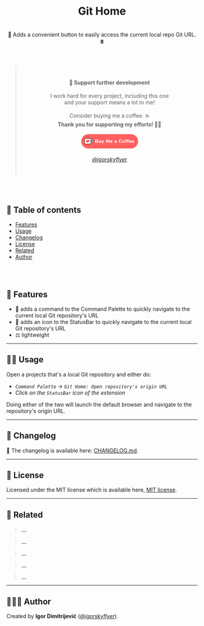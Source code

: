 <h1 align="center">Git Home</h1>

<br>

<div align="center">
  🏡 Adds a convenient button to easily access the current local repo Git URL. 🪰
</div>

<br>
<br>

<div align="center">
  <blockquote>
    <br>
    <h4>💖 Support further development</h4>
    <span>I work hard for every project, including this one
    <br>
    and your support means a lot to me!
    <br>
    <br>
    Consider buying me a coffee. ☕
    <br>
    <strong>Thank you for supporting my efforts! 🙏😊</strong></span>
    <br>
    <br>
    <a href="https://ko-fi.com/igorskyflyer" target="_blank"><img src="https://raw.githubusercontent.com/igorskyflyer/igorskyflyer/main/assets/ko-fi.png" alt="Donate to igorskyflyer" width="150"></a>
    <br>
    <br>
    <a href="https://github.com/igorskyflyer"><em>@igorskyflyer</em></a>
    <br>
    <br>
    <br>
  </blockquote>
</div>

<br>
<br>

## 📃 Table of contents

- [Features](#-features)
- [Usage](#-usage)
- [Changelog](#-changelog)
- [License](#-license)
- [Related](#-related)
- [Author](#-author)

<br>
<br>

## 🤖 Features

- 🎨 adds a command to the Command Palette to quickly navigate to the current local Git repository's URL
- 🗽 adds an icon to the StatusBar to quickly navigate to the current local Git repository's URL
- ⚖️ lightweight

---

## 🕵🏼 Usage

Open a projects that's a local Git repository and either do:

- *`Command Palette`* -> *`Git Home: Open repository's origin URL`*
- *Click on the `StatusBar` icon of the extension*

Doing either of the two will launch the default browser and navigate to the repository's origin URL.

---

## 📝 Changelog

📑 The changelog is available here: [CHANGELOG.md](https://github.com/igorskyflyer/vscode-git-home/blob/main/CHANGELOG.md).

---

## 🪪 License

Licensed under the MIT license which is available here, [MIT license](https://github.com/igorskyflyer/vscode-git-home/blob/main/LICENSE).

---

## 🧬 Related

[]()

> __

[]()

> __

[]()

> __

[]()

> __

[]()

> __

---

## 👨🏻‍💻 Author
Created by **Igor Dimitrijević** ([*@igorskyflyer*](https://github.com/igorskyflyer/)).
